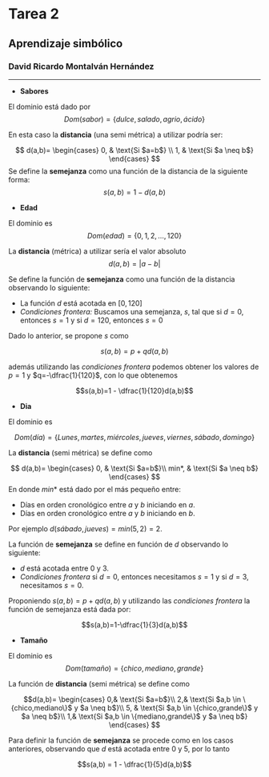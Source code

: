 # Tarea 2
## Aprendizaje simbólico
### David Ricardo Montalván Hernández
---
* **Sabores**

El dominio está dado por
$$Dom(sabor)=\{dulce,salado,agrio,ácido\}$$

En esta caso la **distancia** (una semi métrica) a utilizar podría ser:

$$
d(a,b)=
\begin{cases}
0, & \text{Si $a=b$} \\
1, & \text{Si $a \neq b$}
\end{cases}
$$
Se define la **semejanza** como una función de la distancia de la siguiente forma:
$$s(a,b) = 1- d(a,b)$$

* **Edad**

El dominio es
$$Dom(edad)=\{0,1,2,\ldots,120\}$$

La **distancia** (métrica) a utilizar sería el valor absoluto
$$d(a,b) = |a-b|$$

Se define la función de **semejanza** como una función de la distancia observando lo siguiente:

* La función $d$ está acotada en $[0,120]$
* *Condiciones frontera:* Buscamos una semejanza, $s$, tal que si $d=0$, entonces $s=1$ y si $d=120$, entonces $s=0$

Dado lo anterior, se propone $s$ como

$$s(a,b)=p +qd(a,b)$$

además utilizando las *condiciones frontera* podemos obtener los valores de $p=1$ y $q=-\dfrac{1}{120}$, con lo que obtenemos

$$s(a,b)=1 - \dfrac{1}{120}d(a,b)$$

* **Dia**

El dominio es

$$Dom(día)=\{Lunes,martes,miércoles,jueves,viernes,sábado,domingo\}$$

La **distancia** (semi métrica) se define como

$$
d(a,b)=
\begin{cases}
0, & \text{Si $a=b$}\\
min*, & \text{Si $a \neq b$}
\end{cases}
$$
En donde $min*$ está dado por el más pequeño entre:

* Días en orden cronológico entre $a$ y $b$ iniciando en $a$.
* Días en orden cronológico entre $a$ y $b$ iniciando en $b$.

Por ejemplo $d(sábado,jueves)=min(5,2)=2$.

La función de **semejanza** se define en función de $d$ observando lo siguiente:

* $d$ está acotada entre $0$ y $3$.
* *Condiciones frontera* si $d=0$, entonces necesitamos $s=1$ y si $d=3$, necesitamos $s=0$.

Proponiendo $s(a,b)=p+qd(a,b)$ y utilizando las *condiciones frontera* la función de semejanza está dada por:

$$s(a,b)=1-\dfrac{1}{3}d(a,b)$$

* **Tamaño**

El dominio es
$$Dom(tamaño)=\{chico,mediano,grande\}$$

La función de **distancia** (semi métrica) se define como

$$d(a,b)=
\begin{cases}
0,& \text{Si $a=b$}\\
2,& \text{Si $a,b \in \{chico,mediano\}$ y $a \neq b$}\\
5, & \text{Si $a,b \in \{chico,grande\}$ y $a \neq b$}\\
1,& \text{Si $a,b \in \{mediano,grande\}$ y $a \neq b$}
\end{cases}
$$

Para definir la función de **semejanza** se procede como en los casos anteriores, observando que $d$ está acotada entre $0$ y $5$, por lo tanto

$$s(a,b) = 1 - \dfrac{1}{5}d(a,b)$$
